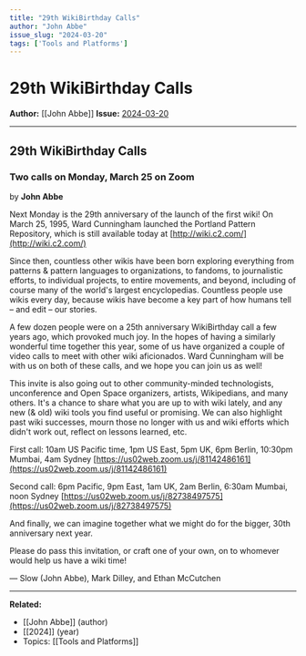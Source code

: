 ```yaml
---
title: "29th WikiBirthday Calls"
author: "John Abbe"
issue_slug: "2024-03-20"
tags: ['Tools and Platforms']
---
```


# 29th WikiBirthday Calls

**Author:** [[John Abbe]]
**Issue:** [2024-03-20](https://plex.collectivesensecommons.org/2024-03-20/)

---

## 29th WikiBirthday Calls
### Two calls on Monday, March 25 on Zoom
by **John Abbe**

Next Monday is the 29th anniversary of the launch of the first wiki! On March 25, 1995, Ward Cunningham launched the Portland Pattern Repository, which is still available today at [http://wiki.c2.com/](http://wiki.c2.com/)

Since then, countless other wikis have been born exploring everything from patterns & pattern languages to organizations, to fandoms, to journalistic efforts, to individual projects, to entire movements, and beyond, including of course many of the world's largest encyclopedias. Countless people use wikis every day, because wikis have become a key part of how humans tell – and edit – our stories.

A few dozen people were on a 25th anniversary WikiBirthday call a few years ago, which provoked much joy. In the hopes of having a similarly wonderful time together this year, some of us have organized a couple of video calls to meet with other wiki aficionados. Ward Cunningham will be with us on both of these calls, and we hope you can join us as well!

This invite is also going out to other community-minded technologists, unconference and Open Space organizers, artists, Wikipedians, and many others. It's a chance to share what you are up to with wiki lately, and any new (& old) wiki tools you find useful or promising. We can also highlight past wiki successes, mourn those no longer with us and wiki efforts which didn't work out, reflect on lessons learned, etc.

First call:
10am US Pacific time, 1pm US East, 5pm UK, 6pm Berlin, 10:30pm Mumbai, 4am Sydney
[https://us02web.zoom.us/j/81142486161](https://us02web.zoom.us/j/81142486161)

Second call:
6pm Pacific, 9pm East, 1am UK, 2am Berlin, 6:30am Mumbai, noon Sydney
[https://us02web.zoom.us/j/82738497575](https://us02web.zoom.us/j/82738497575)

And finally, we can imagine together what we might do for the bigger, 30th anniversary next year.

Please do pass this invitation, or craft one of your own, on to whomever would help us have a wiki time!

— Slow (John Abbe), Mark Dilley, and Ethan McCutchen

---

**Related:**
- [[John Abbe]] (author)
- [[2024]] (year)
- Topics: [[Tools and Platforms]]

